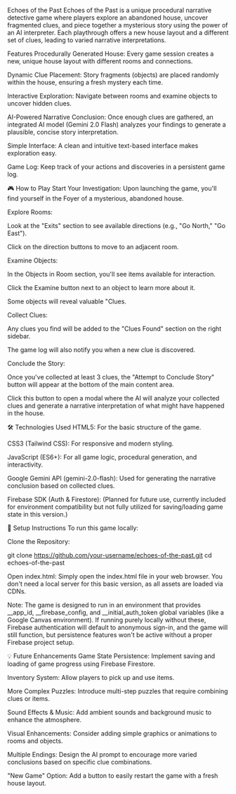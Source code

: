 Echoes of the Past
Echoes of the Past is a unique procedural narrative detective game where players explore an abandoned house, uncover fragmented clues, and piece together a mysterious story using the power of an AI interpreter. Each playthrough offers a new house layout and a different set of clues, leading to varied narrative interpretations.

Features
Procedurally Generated House: Every game session creates a new, unique house layout with different rooms and connections.

Dynamic Clue Placement: Story fragments (objects) are placed randomly within the house, ensuring a fresh mystery each time.

Interactive Exploration: Navigate between rooms and examine objects to uncover hidden clues.

AI-Powered Narrative Conclusion: Once enough clues are gathered, an integrated AI model (Gemini 2.0 Flash) analyzes your findings to generate a plausible, concise story interpretation.

Simple Interface: A clean and intuitive text-based interface makes exploration easy.

Game Log: Keep track of your actions and discoveries in a persistent game log.

🎮 How to Play
Start Your Investigation: Upon launching the game, you'll find yourself in the Foyer of a mysterious, abandoned house.

Explore Rooms:

Look at the "Exits" section to see available directions (e.g., "Go North," "Go East").

Click on the direction buttons to move to an adjacent room.

Examine Objects:

In the Objects in Room section, you'll see items available for interaction.

Click the Examine button next to an object to learn more about it.

Some objects will reveal valuable "Clues.

Collect Clues:

Any clues you find will be added to the "Clues Found" section on the right sidebar.

The game log will also notify you when a new clue is discovered.

Conclude the Story:

Once you've collected at least 3 clues, the "Attempt to Conclude Story" button will appear at the bottom of the main content area.

Click this button to open a modal where the AI will analyze your collected clues and generate a narrative interpretation of what might have happened in the house.

🛠️ Technologies Used
HTML5: For the basic structure of the game.

CSS3 (Tailwind CSS): For responsive and modern styling.

JavaScript (ES6+): For all game logic, procedural generation, and interactivity.

Google Gemini API (gemini-2.0-flash): Used for generating the narrative conclusion based on collected clues.

Firebase SDK (Auth & Firestore): (Planned for future use, currently included for environment compatibility but not fully utilized for saving/loading game state in this version.)

🚀 Setup Instructions
To run this game locally:

Clone the Repository:

git clone https://github.com/your-username/echoes-of-the-past.git
cd echoes-of-the-past

Open index.html:
Simply open the index.html file in your web browser. You don't need a local server for this basic version, as all assets are loaded via CDNs.

Note: The game is designed to run in an environment that provides __app_id, __firebase_config, and __initial_auth_token global variables (like a Google Canvas environment). If running purely locally without these, Firebase authentication will default to anonymous sign-in, and the game will still function, but persistence features won't be active without a proper Firebase project setup.

💡 Future Enhancements
Game State Persistence: Implement saving and loading of game progress using Firebase Firestore.

Inventory System: Allow players to pick up and use items.

More Complex Puzzles: Introduce multi-step puzzles that require combining clues or items.

Sound Effects & Music: Add ambient sounds and background music to enhance the atmosphere.

Visual Enhancements: Consider adding simple graphics or animations to rooms and objects.

Multiple Endings: Design the AI prompt to encourage more varied conclusions based on specific clue combinations.

"New Game" Option: Add a button to easily restart the game with a fresh house layout.
